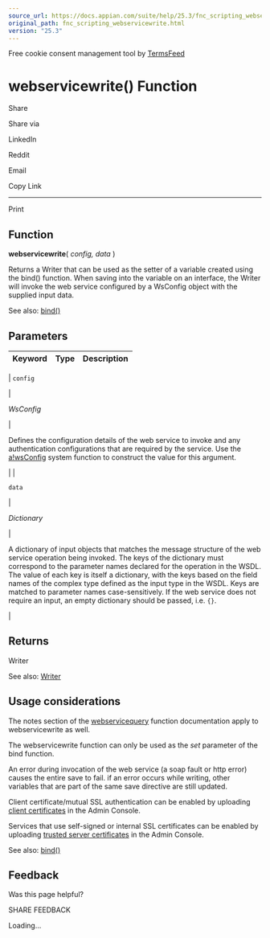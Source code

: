 ```yaml
---
source_url: https://docs.appian.com/suite/help/25.3/fnc_scripting_webservicewrite.html
original_path: fnc_scripting_webservicewrite.html
version: "25.3"
---
```


Free cookie consent management tool by [TermsFeed](https://www.termsfeed.com/)

# webservicewrite() Function

Share

Share via

LinkedIn

Reddit

Email

Copy Link

* * *

Print

## Function

**webservicewrite**( _config, data_ )

Returns a Writer that can be used as the setter of a variable created using the bind() function. When saving into the variable on an interface, the Writer will invoke the web service configured by a WsConfig object with the supplied input data.

See also: [bind()](fnc_evaluation_bind.html)

## Parameters

| Keyword | Type | Description |
| --- | --- | --- |
|
`config`

 |

_WsConfig_

 |

Defines the configuration details of the web service to invoke and any authentication configurations that are required by the service. Use the [a!wsConfig](fnc_connector_ws_a_wsconfig.html) system function to construct the value for this argument.

 |
|

`data`

 |

_Dictionary_

 |

A dictionary of input objects that matches the message structure of the web service operation being invoked. The keys of the dictionary must correspond to the parameter names declared for the operation in the WSDL. The value of each key is itself a dictionary, with the keys based on the field names of the complex type defined as the input type in the WSDL. Keys are matched to parameter names case-sensitively. If the web service does not require an input, an empty dictionary should be passed, i.e. `{}`.

 |

## Returns

Writer

See also: [Writer](Appian_Data_Types.html#writer)

## Usage considerations

The notes section of the [webservicequery](fnc_scripting_webservicequery.html) function documentation apply to webservicewrite as well.

The webservicewrite function can only be used as the _set_ parameter of the bind function.

An error during invocation of the web service (a soap fault or http error) causes the entire save to fail. if an error occurs while writing, other variables that are part of the same save directive are still updated.

Client certificate/mutual SSL authentication can be enabled by uploading [client certificates](Appian_Administration_Console.html#client-certificates) in the Admin Console.

Services that use self-signed or internal SSL certificates can be enabled by uploading [trusted server certificates](Appian_Administration_Console.html#trusted-server-certificates) in the Admin Console.

See also: [bind()](fnc_evaluation_bind.html)

## Feedback

Was this page helpful?

SHARE FEEDBACK

Loading...
